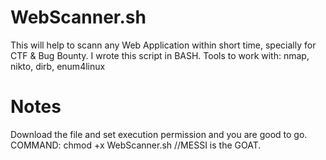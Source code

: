 # WebScanner.sh
This will help to scann any Web Application within short time, specially for CTF & Bug Bounty. I wrote this script in BASH. Tools to work with: nmap, nikto, dirb, enum4linux

# Notes
Download the file and set execution permission and you are good to go. COMMAND: chmod +x WebScanner.sh  //MESSI is the GOAT.
